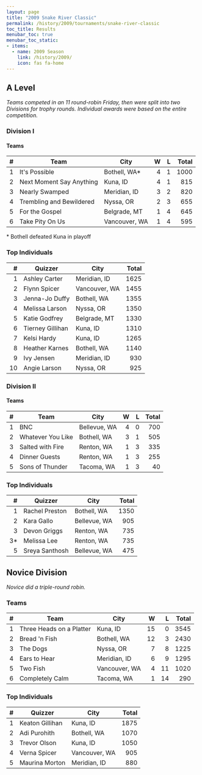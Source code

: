 ```yaml
---
layout: page
title: "2009 Snake River Classic"
permalink: /history/2009/tournaments/snake-river-classic
toc_title: Results
menubar_toc: true
menubar_toc_static:
- items:
  - name: 2009 Season
    link: /history/2009/
    icon: fas fa-home
---
```


## A Level

*Teams competed in an 11 round-robin Friday, then were split into two Divisions for trophy rounds. Individual awards were based on the entire competition.*

### Division I

#### Teams

|    # | Team                     | City          |    W |    L | Total |
| ---: | ------------------------ | ------------- | ---: | ---: | ----: |
|    1 | It's Possible            | Bothell, WA*  |    4 |    1 |  1000 |
|    2 | Next Moment Say Anything | Kuna, ID      |    4 |    1 |   815 |
|    3 | Nearly Swamped           | Meridian, ID  |    3 |    2 |   820 |
|    4 | Trembling and Bewildered | Nyssa, OR     |    2 |    3 |   655 |
|    5 | For the Gospel           | Belgrade, MT  |    1 |    4 |   645 |
|    6 | Take Pity On Us          | Vancouver, WA |    1 |    4 |   595 |

\* Bothell defeated Kuna in playoff

### Top Individuals

|    # | Quizzer          | City          | Total |
| ---: | ---------------- | ------------- | ----: |
|    1 | Ashley Carter    | Meridian, ID  |  1625 |
|    2 | Flynn Spicer     | Vancouver, WA |  1455 |
|    3 | Jenna-Jo Duffy   | Bothell, WA   |  1355 |
|    4 | Melissa Larson   | Nyssa, OR     |  1350 |
|    5 | Katie Godfrey    | Belgrade, MT  |  1330 |
|    6 | Tierney Gillihan | Kuna, ID      |  1310 |
|    7 | Kelsi Hardy      | Kuna, ID      |  1265 |
|    8 | Heather Karnes   | Bothell, WA   |  1140 |
|    9 | Ivy Jensen       | Meridian, ID  |   930 |
|   10 | Angie Larson     | Nyssa, OR     |   925 |

### Division II

#### Teams

|    # | Team              | City         |    W |    L | Total |
| ---: | ----------------- | ------------ | ---: | ---: | ----: |
|    1 | BNC               | Bellevue, WA |    4 |    0 |   700 |
|    2 | Whatever You Like | Bothell, WA  |    3 |    1 |   505 |
|    3 | Salted with Fire  | Renton, WA   |    1 |    3 |   335 |
|    4 | Dinner Guests     | Renton, WA   |    1 |    3 |   255 |
|    5 | Sons of Thunder   | Tacoma, WA   |    1 |    3 |    40 |

### Top Individuals

|    # | Quizzer        | City         | Total |
| ---: | -------------- | ------------ | ----: |
|    1 | Rachel Preston | Bothell, WA  |  1350 |
|    2 | Kara Gallo     | Bellevue, WA |   905 |
|    3 | Devon Griggs   | Renton, WA   |   735 |
|   3* | Melissa Lee    | Renton, WA   |   735 |
|    5 | Sreya Santhosh | Bellevue, WA |   475 |

## Novice Division

*Novice did a triple-round robin.*

### Teams

|    # | Team                     | City          |    W |    L | Total |
| ---: | ------------------------ | ------------- | ---: | ---: | ----: |
|    1 | Three Heads on a Platter | Kuna, ID      |   15 |    0 |  3545 |
|    2 | Bread 'n Fish            | Bothell, WA   |   12 |    3 |  2430 |
|    3 | The Dogs                 | Nyssa, OR     |    7 |    8 |  1225 |
|    4 | Ears to Hear             | Meridian, ID  |    6 |    9 |  1295 |
|    5 | Two Fish                 | Vancouver, WA |    4 |   11 |  1020 |
|    6 | Completely Calm          | Tacoma, WA    |    1 |   14 |   290 |

### Top Individuals

|    # | Quizzer         | City          | Total |
| ---: | --------------- | ------------- | ----: |
|    1 | Keaton Gillihan | Kuna, ID      |  1875 |
|    2 | Adi Purohith    | Bothell, WA   |  1070 |
|    3 | Trevor Olson    | Kuna, ID      |  1050 |
|    4 | Verna Spicer    | Vancouver, WA |   905 |
|    5 | Maurina Morton  | Meridian, ID  |   880 |
